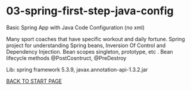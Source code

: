 # 03-spring-first-step-java-config
Basic Spring App with Java Code Configuration (no xml)    
  
  
Many sport coaches that have specific workout and daily fortune.
Spring project for understanding Spring beans, Inversion Of Control and Dependency Injection.
Bean scopes singleton, prototype, etc . Bean lifecycle methods @PostCosntruct, @PreDestroy

Lib: spring framework 5.3.9, javax.annotation-api-1.3.2.jar


[BACK TO START PAGE](https://github.com/FlorescuAndrei/Start.git) 
